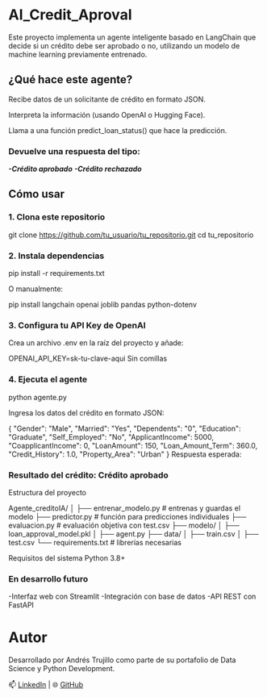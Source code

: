 # AI_Credit_Aproval

Este proyecto implementa un agente inteligente basado en LangChain que decide si un crédito debe ser aprobado o no, utilizando un modelo de machine learning previamente entrenado.

## ¿Qué hace este agente?
Recibe datos de un solicitante de crédito en formato JSON.

Interpreta la información (usando OpenAI o Hugging Face).

Llama a una función predict_loan_status() que hace la predicción.

### Devuelve una respuesta del tipo:

  ***-Crédito aprobado***
  ***-Crédito rechazado***

## Cómo usar

### 1. Clona este repositorio

git clone https://github.com/tu_usuario/tu_repositorio.git
cd tu_repositorio

### 2. Instala dependencias

pip install -r requirements.txt

O manualmente:

pip install langchain openai joblib pandas python-dotenv

### 3. Configura tu API Key de OpenAI

Crea un archivo .env en la raíz del proyecto y añade:

OPENAI_API_KEY=sk-tu-clave-aqui
Sin comillas

### 4. Ejecuta el agente

python agente.py

Ingresa los datos del crédito en formato JSON:

{
  "Gender": "Male",
  "Married": "Yes",
  "Dependents": "0",
  "Education": "Graduate",
  "Self_Employed": "No",
  "ApplicantIncome": 5000,
  "CoapplicantIncome": 0,
  "LoanAmount": 150,
  "Loan_Amount_Term": 360.0,
  "Credit_History": 1.0,
  "Property_Area": "Urban"
}
Respuesta esperada:

### Resultado del crédito: Crédito aprobado

Estructura del proyecto

Agente_creditoIA/
│
├── entrenar_modelo.py         # entrenas y guardas el modelo
├── predictor.py               # función para predicciones individuales
├── evaluacion.py              # evaluación objetiva con test.csv
├── modelo/
│   ├── loan_approval_model.pkl
│   ├── agent.py
├── data/
│   ├── train.csv
│   ├── test.csv
└── requirements.txt           # librerías necesarias

Requisitos del sistema
Python 3.8+

### En desarrollo futuro
  -Interfaz web con Streamlit
  -Integración con base de datos
  -API REST con FastAPI

#  Autor
Desarrollado por Andrés Trujillo como parte de su portafolio de Data Science y Python Development.

📫 [LinkedIn](https://www.linkedin.com/in/andres-trujillo-luzuriaga) | 🌐 [GitHub](https://github.com/Andres-Trujillo-L)
